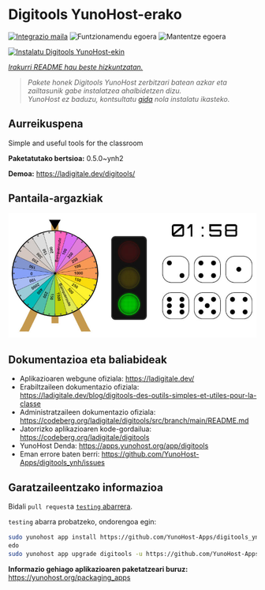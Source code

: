 <!--
Ohart ongi: README hau automatikoki sortu da <https://github.com/YunoHost/apps/tree/master/tools/readme_generator>ri esker
EZ editatu eskuz.
-->

# Digitools YunoHost-erako

[![Integrazio maila](https://dash.yunohost.org/integration/digitools.svg)](https://ci-apps.yunohost.org/ci/apps/digitools/) ![Funtzionamendu egoera](https://ci-apps.yunohost.org/ci/badges/digitools.status.svg) ![Mantentze egoera](https://ci-apps.yunohost.org/ci/badges/digitools.maintain.svg)

[![Instalatu Digitools YunoHost-ekin](https://install-app.yunohost.org/install-with-yunohost.svg)](https://install-app.yunohost.org/?app=digitools)

*[Irakurri README hau beste hizkuntzatan.](./ALL_README.md)*

> *Pakete honek Digitools YunoHost zerbitzari batean azkar eta zailtasunik gabe instalatzea ahalbidetzen dizu.*  
> *YunoHost ez baduzu, kontsultatu [gida](https://yunohost.org/install) nola instalatu ikasteko.*

## Aurreikuspena

Simple and useful tools for the classroom

**Paketatutako bertsioa:** 0.5.0~ynh2

**Demoa:** <https://ladigitale.dev/digitools/>

## Pantaila-argazkiak

![Digitools(r)en pantaila-argazkia](./doc/screenshots/screenshot.jpg)

## Dokumentazioa eta baliabideak

- Aplikazioaren webgune ofiziala: <https://ladigitale.dev/>
- Erabiltzaileen dokumentazio ofiziala: <https://ladigitale.dev/blog/digitools-des-outils-simples-et-utiles-pour-la-classe>
- Administratzaileen dokumentazio ofiziala: <https://codeberg.org/ladigitale/digitools/src/branch/main/README.md>
- Jatorrizko aplikazioaren kode-gordailua: <https://codeberg.org/ladigitale/digitools>
- YunoHost Denda: <https://apps.yunohost.org/app/digitools>
- Eman errore baten berri: <https://github.com/YunoHost-Apps/digitools_ynh/issues>

## Garatzaileentzako informazioa

Bidali `pull request`a [`testing` abarrera](https://github.com/YunoHost-Apps/digitools_ynh/tree/testing).

`testing` abarra probatzeko, ondorengoa egin:

```bash
sudo yunohost app install https://github.com/YunoHost-Apps/digitools_ynh/tree/testing --debug
edo
sudo yunohost app upgrade digitools -u https://github.com/YunoHost-Apps/digitools_ynh/tree/testing --debug
```

**Informazio gehiago aplikazioaren paketatzeari buruz:** <https://yunohost.org/packaging_apps>
